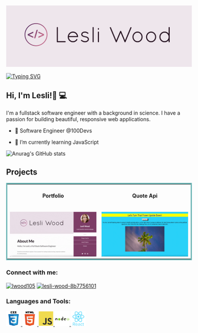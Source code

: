 
<img src="https://github.com/LDWood10/LDWood10/blob/main/coverbanner.png">

<section>
   
[![Typing SVG](https://readme-typing-svg.herokuapp.com?color=FFE1FC&vCenter=true&lines=software+engineer;coffee+enthusiast;a+not+so+crazy+cat+lady)](https://git.io/typing-svg)

</section>

<section>

   <h1> Hi, I'm Lesli!👋 💻 </h1>

I'm a fullstack software engineer with a background in science. I have a passion for building beautiful, responsive web applications. 


- 🔭 Software Engineer @100Devs

- 🌱 I’m currently learning JavaScript
   
</section>

<section align="left">
                
   ![Anurag's GitHub stats](https://github-readme-stats.vercel.app/api?username=LDWood10&show_icons=true&theme=cobalt)

</section>

## Projects

<table bordercolor="#66b2b2">
  
  <tr>
    <td width="33.3%"  style="align:center;" valign="top">
       <h4 align="center">Portfolio</h4>
        <br/>
      <a>
            <img src="https://github.com/LDWood10/LDWood10/blob/main/Portfolio.gif" width="100%"  alt="portfolio"/>
        </a>
    </td>
    <td width="33.3%" valign="top">
<h4 align="center">Quote Api</h4>
      <br />
        <a>
          <img src="https://github.com/LDWood10/LDWood10/blob/main/quoteapi.gif" width="100%" alt="Rigley2-'FlappyBug'"/>
        </a>
    </td>
  </tr>
</table>  

<h3 align="left">Connect with me:</h3>
<p align="left">
<a href="https://twitter.com/lwood105" target="blank"><img align="center" src="https://raw.githubusercontent.com/rahuldkjain/github-profile-readme-generator/master/src/images/icons/Social/twitter.svg" alt="lwood105" height="30" width="40" /></a>
<a href="https://linkedin.com/in/lesli-wood-8b7756101" target="blank"><img align="center" src="https://raw.githubusercontent.com/rahuldkjain/github-profile-readme-generator/master/src/images/icons/Social/linked-in-alt.svg" alt="lesli-wood-8b7756101" height="30" width="40" /></a>
</p>

<h3 align="left">Languages and Tools:</h3>
<p align="left"> <a href="https://www.w3schools.com/css/" target="_blank" rel="noreferrer"> <img src="https://raw.githubusercontent.com/devicons/devicon/master/icons/css3/css3-original-wordmark.svg" alt="css3" width="40" height="40"/> </a> <a href="https://www.w3.org/html/" target="_blank" rel="noreferrer"> <img src="https://raw.githubusercontent.com/devicons/devicon/master/icons/html5/html5-original-wordmark.svg" alt="html5" width="40" height="40"/> </a> <a href="https://developer.mozilla.org/en-US/docs/Web/JavaScript" target="_blank" rel="noreferrer"> <img src="https://raw.githubusercontent.com/devicons/devicon/master/icons/javascript/javascript-original.svg" alt="javascript" width="40" height="40"/> </a> <a href="https://nodejs.org" target="_blank" rel="noreferrer"> <img src="https://raw.githubusercontent.com/devicons/devicon/master/icons/nodejs/nodejs-original-wordmark.svg" alt="nodejs" width="40" height="40"/> </a> <a href="https://reactjs.org/" target="_blank" rel="noreferrer"> <img src="https://raw.githubusercontent.com/devicons/devicon/master/icons/react/react-original-wordmark.svg" alt="react" width="40" height="40"/> </a> </p>

<!--
**LDWood10/LDWood10** is a ✨ _special_ ✨ repository because its `README.md` (this file) appears on your GitHub profile.

Here are some ideas to get you started:

- 🔭 I’m currently working on ...
- 🌱 I’m currently learning ...
- 👯 I’m looking to collaborate on ...
- 🤔 I’m looking for help with ...
- 💬 Ask me about ...
- 📫 How to reach me: ...
- 😄 Pronouns: ...
- ⚡ Fun fact: ...
-->
